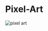 # Pixel-Art
![pixel art](https://user-images.githubusercontent.com/109006053/212548096-49884a66-7013-4dbd-a676-f3e17381f809.png)
